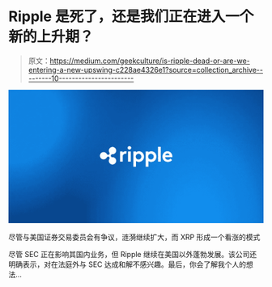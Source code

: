 # Ripple 是死了，还是我们正在进入一个新的上升期？

> 原文：<https://medium.com/geekculture/is-ripple-dead-or-are-we-entering-a-new-upswing-c228ae4326e1?source=collection_archive---------10----------------------->

![](img/cad73214c3654570e727b2cf8b1595b9.png)

尽管与美国证券交易委员会有争议，涟漪继续扩大，而 XRP 形成一个看涨的模式

尽管 SEC 正在影响其国内业务，但 Ripple 继续在美国以外蓬勃发展。该公司还明确表示，对在法庭外与 SEC 达成和解不感兴趣。最后，你会了解我个人的想法…